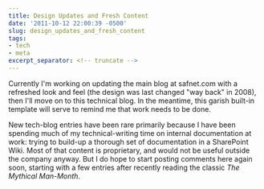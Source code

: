 ```yaml
---
title: Design Updates and Fresh Content
date: '2011-10-12 22:00:39 -0500'
slug: design_updates_and_fresh_content
tags:
- tech
- meta
excerpt_separator: <!-- truncate -->
---
```


Currently I'm working on updating the main blog at safnet.com with a refreshed
look and feel (the design was last changed "way back" in 2008), then I'll move
on to this technical blog. In the meantime, this garish built-in template will
serve to remind me that work needs to be done.

New tech-blog entries have been rare primarily because I have been spending much
of my technical-writing time on internal documentation at work: trying to
build-up a thorough set of documentation in a SharePoint Wiki. Most of that
content is proprietary, and would not be useful outside the company anyway. But
I do hope to start posting comments here again soon, starting with a few
entries after recently reading the classic _The Mythical Man-Month_.

